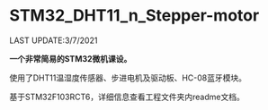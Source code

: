 # STM32_DHT11_n_Stepper-motor

LAST UPDATE:3/7/2021

**一个非常简易的STM32微机课设。**

使用了DHT11温湿度传感器、步进电机及驱动板、HC-08蓝牙模块。

基于STM32F103RCT6，详细信息查看工程文件夹内readme文档。
